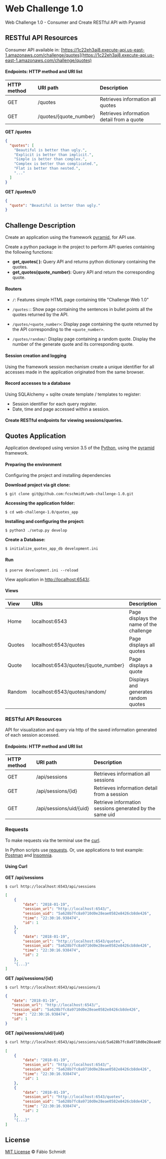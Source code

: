 # Web Challenge 1.0

Web Challenge 1.0 - Consumer and Create RESTful API with Pyramid


## RESTful API Resources
Consumer API available in: [https://1c22eh3aj8.execute-api.us-east-1.amazonaws.com/challenge/quotes](https://1c22eh3aj8.execute-api.us-east-1.amazonaws.com/challenge/quotes)


#### Endpoints: HTTP method and URI list
**HTTP method**|**URI path**|**Description**
:--|:--|:--
GET|/quotes|Retrieves information all quotes
GET|/quotes/{quote_number}|Retrieves information detail from a quote



**GET /quotes**
```json
{
  "quotes": [
    "Beautiful is better than ugly.",
    "Explicit is better than implicit.",
    "Simple is better than complex.",
    "Complex is better than complicated.",
    "Flat is better than nested.",
    "..."
  ]
}
```


**GET /quotes/0**
```json
{
  "quote": "Beautiful is better than ugly."
}
```


## Challenge Description
Create an application using the framework [pyramid](https://docs.pylonsproject.org/projects/pyramid/en/latest/), for API use.


Create a python package in the project to perform API queries containing the following functions:

- **get_quotes( ):** Query API and returns python dictionary containing the quotes.
- **get_quotes(quote_number):** Query API and return the corresponding quote.


#### Routers

- `/`:  Features simple HTML page containing title "Challenge Web 1.0"

- `/quotes:`: Show page containing the sentences in bullet points all the quotes returned by the API.

- `/quotes/<quote_number>`: Display page containing the quote returned by the API corresponding to the `<quote_number>`.

- `/quotes/random/`: Display page containing a random quote. Display the number of the generate quote and its corresponding quote.

#### Session creation and logging
Using the framework session mechanism create a unique identifier for all accesses made in the application originated from the same browser.

#### Record accesses to a database
Using SQLAlchemy + sqlite create template / templates to register:

- Session identifier for each query register.
- Date, time and page accessed within a session.

#### Create RESTful endpoints for viewing sessions/queries.



## Quotes Application

Application developed using version 3.5 of the [Python](http://), using the [pyramid](https://docs.pylonsproject.org/projects/pyramid/en/latest/) framework.


#### Preparing the environment

Configuring the project and installing dependencies

**Download project via git clone:**

`$ git clone git@github.com:fcschmidt/web-challenge-1.0.git`

**Accessing the application folder:**

`$ cd web-challenge-1.0/quotes_app`

**Installing and configuring the project:**

`$ python3 ./setup.py develop`

**Create a Database:**

`$ initialize_quotes_app_db development.ini`

#### Run

`$ pserve development.ini --reload`

View application in [http://localhost:6543/](http://localhost:6543/).


#### Views

**View**|**URIs**|**Description**
:--|:--|:--
Home|localhost:6543|Page displays the name of the challenge
Quotes|localhost:6543/quotes|Page displays all quotes
Quote|localhost:6543/quotes/{quote_number}|Page displays a quote
Random|localhost:6543/quotes/random/|Displays and generates random quotes


### RESTful API Resources
API for visualization and query via http of the saved information generated of each session accessed.

#### Endpoints: HTTP method and URI list

**HTTP method**|**URI path**|**Description**
:--|:--|:--
GET|/api/sessions|Retrieves information all sessions
GET|/api/sessions/{id}|Retrieves information detail from a session
GET|/api/sessions/uid/{uid}|Retrieve information sessions generated by the same uid

### Requests
To make requests via the terminal use the [curl](https://curl.haxx.se/).

In Python scripts use [requests](http://docs.python-requests.org/en/master/).
Or, use applications to test example: [Postman](https://www.getpostman.com/) and
[Insomnia](https://insomnia.rest/?utm_content=bufferd23bb&utm_medium=social&utm_source=twitter.com&utm_campaign=buffer).

#### Using Curl

**GET  /api/sessions**

`$ curl http://localhost:6543/api/sessions`

```json
[
    {
        "date": "2018-01-19",
        "session_url": "http://localhost:6543/",
        "session_uid": "5a628b7fc8a9710d0e28eae0582e8426cb8de426",
        "time": "22:30:16.938474",
        "id": 1
    },
    {
        "date": "2018-01-19",
        "session_url": "http://localhost:6543/quotes",
        "session_uid": "5a628b7fc8a9710d0e28eae0582e8426cb8de426",
        "time": "22:30:16.938474",
        "id": 2
    },
    "{...}"
]
```

**GET /api/sessions/{id}**

`$ curl http://localhost:6543/api/sessions/1`

```json
{
   "date": "2018-01-19",
   "session_url": "http://localhost:6543/",
   "session_uid": "5a628b7fc8a9710d0e28eae0582e8426cb8de426",
   "time": "22:30:16.938474",
   "id": 1
}
```

**GET /api/sessions/uid/{uid}**

```bash
$ curl http://localhost:6543/api/sessions/uid/5a628b7fc8a9710d0e28eae0582e8426cb8de426
```

```json
[
    {
        "date": "2018-01-19",
        "session_url": "http://localhost:6543/",
        "session_uid": "5a628b7fc8a9710d0e28eae0582e8426cb8de426",
        "time": "22:30:16.938474",
        "id": 1
    },
    {
        "date": "2018-01-19",
        "session_url": "http://localhost:6543/quotes",
        "session_uid": "5a628b7fc8a9710d0e28eae0582e8426cb8de426",
        "time": "22:30:16.938474",
        "id": 2
    },
    "{...}"
]
```

<!--#### Tests

-->


## License
[MIT License](https://opensource.org/licenses/MIT) © Fábio Schmidt
